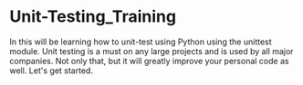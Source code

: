 # Unit-Testing_Training
In this will be learning how to unit-test using Python
using the unittest module. 
Unit testing is a must on any large projects and is used by all major companies. Not only that,
but it will greatly improve your
personal code as well. Let's get started.
